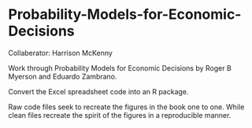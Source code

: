 # Probability-Models-for-Economic-Decisions
Collaberator: Harrison McKenny



Work through Probability Models for Economic Decisions by Roger B Myerson and Eduardo Zambrano.

Convert the Excel spreadsheet code into an R package. 

Raw code files seek to recreate the figures in the book one to one. While clean files recreate the spirit of the figures in a reproducible manner. 
